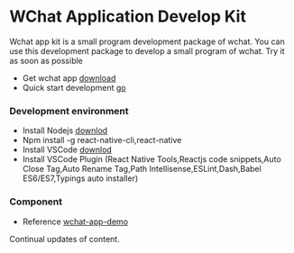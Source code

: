 # WChat Application Develop Kit
Wchat app kit is a small program development package of wchat. You can use this development package to develop a small program of wchat. Try it as soon as possible
* Get wchat app [download](https://h5.wchat.im/#/redpack/973450)
* Quick start development [go](https://github.com/wchatim/wchat-app-demo)

### Development environment
* Install Nodejs [downlod](https://nodejs.org/en/)
* Npm install -g react-native-cli,react-native
* Install VSCode [downlod](https://code.visualstudio.com/)
* Install VSCode Plugin (React Native Tools,Reactjs code snippets,Auto Close Tag,Auto Rename Tag,Path Intellisense,ESLint,Dash,Babel ES6/ES7,Typings auto installer)

### Component
* Reference [wchat-app-demo](https://github.com/wchatim/wchat-app-demo)

Continual updates of content. 